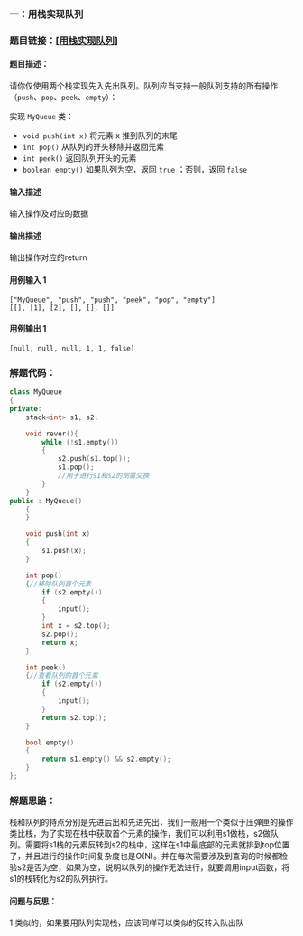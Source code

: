 ### 一：用栈实现队列



### 题目链接：[[用栈实现队列](https://leetcode.cn/problems/implement-queue-using-stacks/)]



#### 题目描述：

请你仅使用两个栈实现先入先出队列。队列应当支持一般队列支持的所有操作（`push`、`pop`、`peek`、`empty`）：

实现 `MyQueue` 类：

- `void push(int x)` 将元素 x 推到队列的末尾
- `int pop()` 从队列的开头移除并返回元素
- `int peek()` 返回队列开头的元素
- `boolean empty()` 如果队列为空，返回 `true` ；否则，返回 `false`

#### 输入描述

输入操作及对应的数据

#### 输出描述



输出操作对应的return

#### 用例输入 1



```
["MyQueue", "push", "push", "peek", "pop", "empty"]
[[], [1], [2], [], [], []]
```

#### 用例输出 1



```
[null, null, null, 1, 1, false]
```

### 解题代码：



```cpp
class MyQueue
{
private:
    stack<int> s1, s2;

    void rever(){
        while (!s1.empty())
        {
            s2.push(s1.top());
            s1.pop();
            //用于进行s1和s2的倒置交换
        }
    }
public : MyQueue()
    {
    }

    void push(int x)
    {
        s1.push(x);
    }

    int pop()
    {//移除队列首个元素
        if (s2.empty())
        {
            input();
        }
        int x = s2.top();
        s2.pop();
        return x;
    }

    int peek()
    {//查看队列的首个元素
        if (s2.empty())
        {
            input();
        }
        return s2.top();
    }

    bool empty()
    {   
        return s1.empty() && s2.empty();
    }
};
```



### 解题思路：

栈和队列的特点分别是先进后出和先进先出，我们一般用一个类似于压弹匣的操作类比栈，为了实现在栈中获取首个元素的操作，我们可以利用s1做栈，s2做队列。需要将s1栈的元素反转到s2的栈中，这样在s1中最底部的元素就排到top位置了，并且进行的操作时间复杂度也是O(N)。并在每次需要涉及到查询的时候都检验s2是否为空，如果为空，说明以队列的操作无法进行，就要调用input函数，将s1的栈转化为s2的队列执行。

#### 问题与反思：

1.类似的，如果要用队列实现栈，应该同样可以类似的反转入队出队

